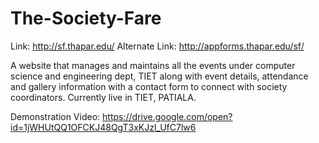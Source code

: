 # The-Society-Fare
Link: http://sf.thapar.edu/
Alternate Link: http://appforms.thapar.edu/sf/

A website that manages and maintains all the events under computer science and engineering dept, TIET along with event details, attendance and gallery information with a contact form to connect with society coordinators.
Currently live in TIET, PATIALA.

Demonstration Video:
https://drive.google.com/open?id=1jWHUtQQ1OFCKJ48QgT3xKJzl_UfC7lw6
